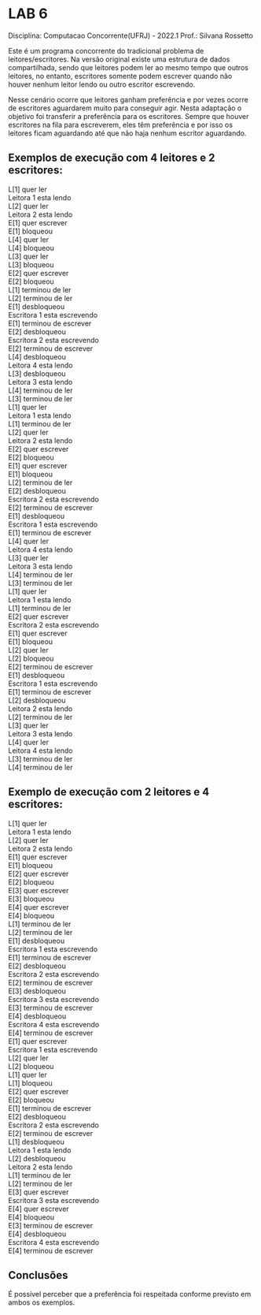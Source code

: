 # LAB 6

Disciplina: Computacao Concorrente(UFRJ) - 2022.1
Prof.: Silvana Rossetto

Este é um programa concorrente do tradicional problema de leitores/escritores. Na versão original existe uma estrutura de dados compartilhada, sendo que leitores podem ler ao mesmo tempo que outros leitores, no entanto, escritores somente podem escrever quando não houver nenhum leitor lendo ou outro escritor escrevendo.

Nesse cenário ocorre que leitores ganham preferência e por vezes ocorre de escritores aguardarem muito para conseguir agir. Nesta adaptação o objetivo foi transferir a preferência para os escritores. Sempre que houver escritores na fila para escreverem, eles têm preferência e por isso os leitores ficam aguardando até que não haja nenhum escritor aguardando.


## Exemplos de execução com 4 leitores e 2 escritores:

L[1] quer ler  
Leitora 1 esta lendo  
L[2] quer ler  
Leitora 2 esta lendo  
E[1] quer escrever  
E[1] bloqueou  
L[4] quer ler  
L[4] bloqueou  
L[3] quer ler  
L[3] bloqueou  
E[2] quer escrever  
E[2] bloqueou  
L[1] terminou de ler  
L[2] terminou de ler  
E[1] desbloqueou  
Escritora 1 esta escrevendo  
E[1] terminou de escrever  
E[2] desbloqueou  
Escritora 2 esta escrevendo  
E[2] terminou de escrever  
L[4] desbloqueou  
Leitora 4 esta lendo  
L[3] desbloqueou  
Leitora 3 esta lendo  
L[4] terminou de ler  
L[3] terminou de ler  
L[1] quer ler  
Leitora 1 esta lendo  
L[1] terminou de ler  
L[2] quer ler  
Leitora 2 esta lendo  
E[2] quer escrever  
E[2] bloqueou  
E[1] quer escrever  
E[1] bloqueou  
L[2] terminou de ler  
E[2] desbloqueou  
Escritora 2 esta escrevendo  
E[2] terminou de escrever  
E[1] desbloqueou  
Escritora 1 esta escrevendo  
E[1] terminou de escrever  
L[4] quer ler  
Leitora 4 esta lendo  
L[3] quer ler  
Leitora 3 esta lendo  
L[4] terminou de ler  
L[3] terminou de ler  
L[1] quer ler  
Leitora 1 esta lendo  
L[1] terminou de ler  
E[2] quer escrever  
Escritora 2 esta escrevendo  
E[1] quer escrever  
E[1] bloqueou  
L[2] quer ler  
L[2] bloqueou  
E[2] terminou de escrever  
E[1] desbloqueou  
Escritora 1 esta escrevendo  
E[1] terminou de escrever  
L[2] desbloqueou  
Leitora 2 esta lendo  
L[2] terminou de ler  
L[3] quer ler  
Leitora 3 esta lendo  
L[4] quer ler  
Leitora 4 esta lendo  
L[3] terminou de ler  
L[4] terminou de ler  

## Exemplo de execução com 2 leitores e 4 escritores:

L[1] quer ler  
Leitora 1 esta lendo  
L[2] quer ler  
Leitora 2 esta lendo  
E[1] quer escrever  
E[1] bloqueou  
E[2] quer escrever  
E[2] bloqueou  
E[3] quer escrever  
E[3] bloqueou  
E[4] quer escrever  
E[4] bloqueou  
L[1] terminou de ler  
L[2] terminou de ler  
E[1] desbloqueou  
Escritora 1 esta escrevendo  
E[1] terminou de escrever  
E[2] desbloqueou  
Escritora 2 esta escrevendo  
E[2] terminou de escrever  
E[3] desbloqueou  
Escritora 3 esta escrevendo  
E[3] terminou de escrever  
E[4] desbloqueou  
Escritora 4 esta escrevendo  
E[4] terminou de escrever  
E[1] quer escrever  
Escritora 1 esta escrevendo  
L[2] quer ler  
L[2] bloqueou  
L[1] quer ler  
L[1] bloqueou  
E[2] quer escrever  
E[2] bloqueou  
E[1] terminou de escrever  
E[2] desbloqueou  
Escritora 2 esta escrevendo  
E[2] terminou de escrever  
L[1] desbloqueou  
Leitora 1 esta lendo  
L[2] desbloqueou  
Leitora 2 esta lendo  
L[1] terminou de ler  
L[2] terminou de ler  
E[3] quer escrever  
Escritora 3 esta escrevendo  
E[4] quer escrever  
E[4] bloqueou  
E[3] terminou de escrever  
E[4] desbloqueou  
Escritora 4 esta escrevendo  
E[4] terminou de escrever  

## Conclusões

É possível perceber que a preferência foi respeitada conforme previsto em ambos os exemplos.
